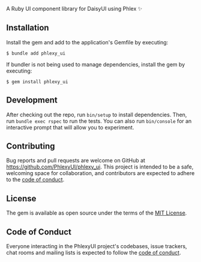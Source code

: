 A Ruby UI component library for DaisyUI using Phlex ✨

## Installation

Install the gem and add to the application's Gemfile by executing:

    $ bundle add phlexy_ui

If bundler is not being used to manage dependencies, install the gem by executing:

    $ gem install phlexy_ui

## Development

After checking out the repo, run `bin/setup` to install dependencies. Then, run `bundle exec rspec` to run the tests. You can also run `bin/console` for an interactive prompt that will allow you to experiment.

## Contributing

Bug reports and pull requests are welcome on GitHub at https://github.com/PhlexyUI/phlexy_ui. This project is intended to be a safe, welcoming space for collaboration, and contributors are expected to adhere to the [code of conduct](https://github.com/[USERNAME]/phlexy_ui/blob/main/CODE_OF_CONDUCT.md).

## License

The gem is available as open source under the terms of the [MIT License](https://opensource.org/licenses/MIT).

## Code of Conduct

Everyone interacting in the PhlexyUI project's codebases, issue trackers, chat rooms and mailing lists is expected to follow the [code of conduct](https://github.com/[USERNAME]/phlexy_ui/blob/main/CODE_OF_CONDUCT.md).
